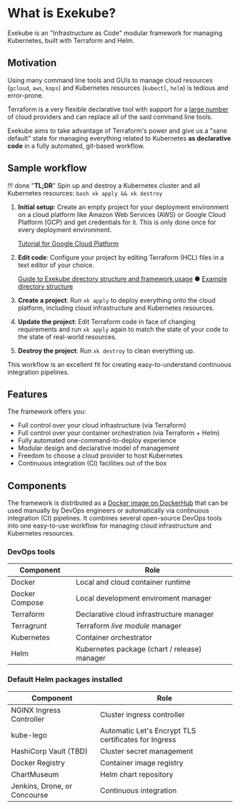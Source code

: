 # What is Exekube?

Exekube is an "Infrastructure as Code" modular framework for managing Kubernetes, built with Terraform and Helm.

## Motivation

Using many command line tools and GUIs to manage cloud resources (`gcloud`, `aws`, `kops`) and Kubernetes resources (`kubectl`, `helm`) is tedious and error-prone.

Terraform is a very flexible declarative tool with support for a [large number](https://www.terraform.io/docs/providers/index.html) of cloud providers and can replace all of the said command line tools.

Exekube aims to take advantage of Terraform's power and give us a "sane default" state for managing everything related to Kubernetes **as declarative code** in a fully automated, git-based workflow.

## Sample workflow

!!! done "**TL;DR**"
    Spin up and destroy a Kubernetes cluster and all Kubernetes resources:
    ```bash
    xk apply && xk destroy
    ```

1. **Initial setup**: Create an empty project for your deployment environment on a cloud platform like Amazon Web Services (AWS) or Google Cloud Platform (GCP) and get credentials for it. This is only done once for every deployment environment.

    [Tutorial for Google Cloud Platform](/setup/gcp-gke/)

2. **Edit code**: Configure your project by editing Terraform (HCL) files in a text editor of your choice.

    [Guide to Exekube directory structure and framework usage](/usage/directory-structure) ● [Example directory structure](https://github.com/ilyasotkov/exekube/tree/develop/live/prod)

3. **Create a project**: Run `xk apply` to deploy everything onto the cloud platform, including cloud infrastructure and Kubernetes resources.
4. **Update the project**: Edit Terraform code in face of changing requirements and run `xk apply` again to match the state of your code to the state of real-world resources.
5. **Destroy the project**: Run `xk destroy` to clean everything up.

This workflow is an excellent fit for creating easy-to-understand continuous integration pipelines.

## Features

The framework offers you:

- Full control over your cloud infrastructure (via Terraform)
- Full control over your container orchestration (via Terraform + Helm)
- Fully automated one-command-to-deploy experience
- Modular design and declarative model of management
- Freedom to choose a cloud provider to host Kubernetes
- Continuous integration (CI) facilities out of the box

## Components

The framework is distributed as a [Docker image on DockerHub](/) that can be used manually by DevOps engineers or automatically via continuous integration (CI) pipelines. It combines several open-source DevOps tools into one easy-to-use workflow for managing cloud infrastructure and Kubernetes resources.

### DevOps tools

| Component | Role |
| --- | --- |
| Docker | Local and cloud container runtime |
| Docker Compose | Local development enviroment manager |
| Terraform | Declarative cloud infrastructure manager |
| Terragrunt | Terraform *live module* manager |
| Kubernetes | Container orchestrator |
| Helm | Kubernetes package (chart / release) manager |

### Default Helm packages installed

| Component | Role |
| --- | --- |
| NGINX Ingress Controller | Cluster ingress controller |
| kube-lego | Automatic Let's Encrypt TLS certificates for Ingress |
| HashiCorp Vault (TBD) | Cluster secret management |
| Docker Registry | Container image registry |
| ChartMuseum | Helm chart repository |
| Jenkins, Drone, or Concourse | Continuous integration |
